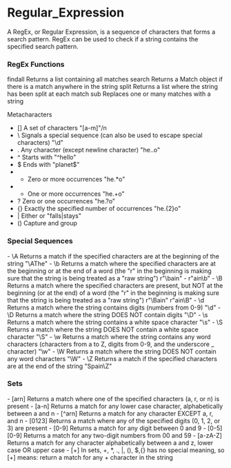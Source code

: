 # Regular_Expression
A RegEx, or Regular Expression, is a sequence of characters that forms a search pattern.
RegEx can be used to check if a string contains the specified search pattern.
<br>
<h3>RegEx Functions</h3>
<p>
findall	Returns a list containing all matches
search	Returns a Match object if there is a match anywhere in the string
split	Returns a list where the string has been split at each match
sub	Replaces one or many matches with a string
</p>

Metacharacters

- []	A set of characters	"[a-m]"/n
- \	Signals a special sequence (can also be used to escape special characters)	"\d"
- .	Any character (except newline character)	"he..o"	
- ^	Starts with	"^hello"
- $	Ends with	"planet$"	
- *	Zero or more occurrences	"he.*o"	
- +	One or more occurrences	"he.+o"	
- ?	Zero or one occurrences	"he.?o"	
- {}	Exactly the specified number of occurrences	"he.{2}o"	
- |	Either or	"falls|stays"	
- ()	Capture and group
<h3>Special Sequences</h3>
<p>
- \A	Returns a match if the specified characters are at the beginning of the string	"\AThe"	
- \b	Returns a match where the specified characters are at the beginning or at the end of a word
(the "r" in the beginning is making sure that the string is being treated as a "raw string")	r"\bain"
- r"ain\b"	
- \B	Returns a match where the specified characters are present, but NOT at the beginning (or at the end) of a word
(the "r" in the beginning is making sure that the string is being treated as a "raw string")	r"\Bain"
r"ain\B"	
- \d	Returns a match where the string contains digits (numbers from 0-9)	"\d"	
- \D	Returns a match where the string DOES NOT contain digits	"\D"	
- \s	Returns a match where the string contains a white space character	"\s"	
- \S	Returns a match where the string DOES NOT contain a white space character	"\S"	
- \w	Returns a match where the string contains any word characters (characters from a to Z, digits from 0-9, and the underscore _ character)	"\w"	
- \W	Returns a match where the string DOES NOT contain any word characters	"\W"	
- \Z	Returns a match if the specified characters are at the end of the string	"Spain\Z"</p>
<h3>Sets</h3>
<p> 
- [arn]	Returns a match where one of the specified characters (a, r, or n) is present	
- [a-n]	Returns a match for any lower case character, alphabetically between a and n	
- [^arn]	Returns a match for any character EXCEPT a, r, and n	
- [0123]	Returns a match where any of the specified digits (0, 1, 2, or 3) are present	
- [0-9]	Returns a match for any digit between 0 and 9	
- [0-5][0-9]	Returns a match for any two-digit numbers from 00 and 59	
- [a-zA-Z]	Returns a match for any character alphabetically between a and z, lower case OR upper case	
- [+]	In sets, +, *, ., |, (), $,{} has no special meaning, so [+] means: return a match for any + character in the string</p>
